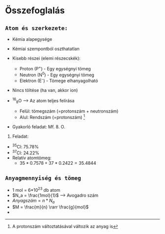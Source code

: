 # Összefoglalás

## `Atom és szerkezete:`
- Kémia alapegysége
- Kémiai szempontból oszthatatlan
- Kisebb részei (elemi részecskék):
    - Proton (P<sup>+</sup>) - Egy egységnyi tömeg
    - Neutron (N<sup>0</sup>) - Egy egységnyi tömeg
    - Elektron (E<sup>-</sup>) - Tömege elhanyagolható
- Nincs töltése (ha van, akkor ion)

- <sup>16</sup><sub>8</sub>O --> Az atom teljes felírása
    - Felül: tömegszám (=protonszám + neutronszám)
    - Alul: Rendszám (=protonszám) [^1]
- Gyakorló feladat: Mf. 8. O.
1. Feladat:
- <sup>35</sup>Cl: 75.78%
- <sup>37</sup>Cl: 24.22%
- Relatív atomtömeg:
    - $35 * 0.7578 + 37 * 0.2422 = 35.4844$
## `Anyagmennyiség és tömeg`
- 1 mol = 6*10<sup>23</sup> db atom
- $N_a = \frac{1mol}{1}$ --> Avogadro szám
- $Anyagszám = n * N_a$
- $M = \frac{m}{n} \rarr \frac{g}{mol}$
- 

[^1]: A protonszám változtatásával változik az anyag is

